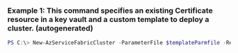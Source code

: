 ### Example 1: This command specifies an existing Certificate resource in a key vault and a custom template to deploy a cluster. (autogenerated)
```powershell
PS C:\> New-AzServiceFabricCluster -ParameterFile $templateParmfile -ResourceGroupName $RGname -SecretIdentifier $secretId -TemplateFile $templateFile
```

